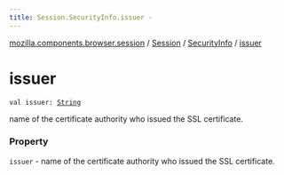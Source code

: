 ```yaml
---
title: Session.SecurityInfo.issuer - 
---
```


[mozilla.components.browser.session](../../index.html) / [Session](../index.html) / [SecurityInfo](index.html) / [issuer](./issuer.html)

# issuer

`val issuer: `[`String`](https://kotlinlang.org/api/latest/jvm/stdlib/kotlin/-string/index.html)

name of the certificate authority who issued the SSL certificate.

### Property

`issuer` - name of the certificate authority who issued the SSL certificate.